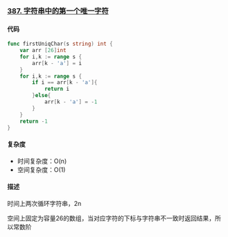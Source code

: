### [387. 字符串中的第一个唯一字符](https://leetcode-cn.com/problems/first-unique-character-in-a-string/)

#### 代码

```go
func firstUniqChar(s string) int {
    var arr [26]int
    for i,k := range s {
        arr[k - 'a'] = i
    }
    for i,k := range s {
        if i == arr[k - 'a']{
            return i
        }else{
            arr[k - 'a'] = -1
        }
    }
    return -1
}
```

#### 复杂度

- 时间复杂度：O(n)
- 空间复杂度：O(1)

#### 描述

时间上两次循环字符串，2n

空间上固定为容量26的数组，当对应字符的下标与字符串不一致时返回结果，所以常数阶